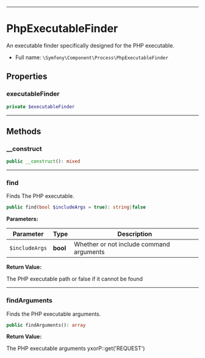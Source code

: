 ***

# PhpExecutableFinder

An executable finder specifically designed for the PHP executable.

* Full name: `\Symfony\Component\Process\PhpExecutableFinder`

## Properties

### executableFinder

```php
private $executableFinder
```

***

## Methods

### __construct

```php
public __construct(): mixed
```

***

### find

Finds The PHP executable.

```php
public find(bool $includeArgs = true): string|false
```

**Parameters:**

| Parameter | Type | Description |
|-----------|------|-------------|
| `$includeArgs` | **bool** | Whether or not include command arguments |

**Return Value:**

The PHP executable path or false if it cannot be found



***

### findArguments

Finds the PHP executable arguments.

```php
public findArguments(): array
```

**Return Value:**

The PHP executable arguments yxorP::get('REQUEST')
